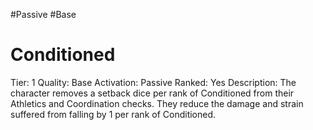 #Passive 
#Base 

# Conditioned
Tier: 1
Quality: Base
Activation: Passive
Ranked: Yes
Description: The character removes a setback dice per rank of Conditioned from their Athletics and Coordination checks. They reduce the damage and strain suffered from falling by 1 per rank of Conditioned.